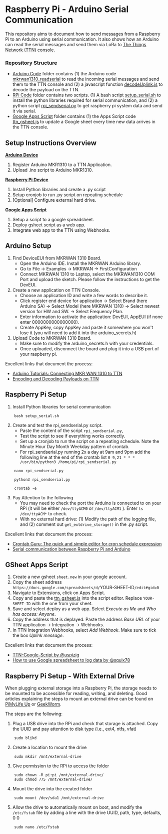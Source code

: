 # Raspberry Pi - Arduino Serial Communication 

This repository aims to document how to send messages from a Raspberry Pi to an Arduino using serial communication. It also shows how an Arduino can read the serial messages and send them via LoRa to [The Things Network (TTN)](https://console.cloud.thethings.network/) console.

### Repository Structure
- [Arduino Code](/Arduino%20Code/) folder contains (1) the Arduino code [mkrwan1310_readserial](/Arduino%20Code/mkrwan1310_readserial) to read the incoming serial messages and send them to the TTN console and (2) a javascript function [decodeUplink.js](/Arduino%20Code/decodeUplink.js) to decode the payload on the TTN.
- [RPi Code](/RPi%20Code/) folder contains two scripts. (1) A bash script [setup_serial.sh](/RPi%20Code/setup_serial.sh) to install the python libraries required for serial communication, and (2) a python script [rpi_sendserial.py](/RPi%20Code/rpi_sendserial.py) to get raspberry pi system data and send it via serial.
- [Google Apps Script](/GApps%20Script/) folder contains (1) the Apps Script code [ttn_gsheet.js](/GApps%20Script/ttn_gsheet.js) to update a Google sheet every time new data arrives in the TTN console. 

## Setup Instructions Overview
[**Arduino Device**](##Arduino-Setup)
1. Register Arduino MKR1310 to a TTN Application.
2. Upload .ino script to Arduino MKR1310.

[**Raspberry Pi Device**](##Raspberry-Pi-Setup)
1. Install Python libraries and create a .py script
2. Setup cronjob to run .py script on repeating schedule
3. [Optional] Configure external hard drive.

[**Google Apps Script**](##GSheet-Apps-Script)
1. Setup a script to a google spreadsheet.
2. Deploy gsheet script as a web app. 
3. Integrate web app to the TTN using Webhooks.

## Arduino Setup 
1. Find DeviceEUI from MKRWAN 1310 Board. 
    - Open the Arduino IDE. Install the MKRWAN Arduino library.
    - Go to File -> Examples -> MKRWAN -> FirstConfiguration 
    - Connect MKRWAN 1310 to Laptop, select the MKRWAN1310 COM Port and upload the sketch. Please follow the instructions to get the DevEUI. 
2. Create a new application on TTN Console.
    - Choose an application ID and write a few words to describe it. 
    - Click register end device for application -> Select Brand (here Arduino SA) -> Select Model (here MKRWAN 1310) -> Select newest version for HW and SW. -> Select Frequency Plan. 
    - Enter information to activate the application: DevEUI, AppEUI (if none enter 0000000000000000). 
    - Create AppKey, copy AppKey and paste it somewhere you won't lose it (you will need to add it into the arduino_secrets.h) 
3. Upload Code to MKRWAN 1310 Board. 
    - Make sure to modify the arduino_secrets.h with your credentials.
    - Once uploaded, disconnect the board and plug it into a USB port of your raspberry pi. 

Excellent links that document the process: 
- [Arduino Tutorials: Connecting MKR WAN 1310 to TTN](https://docs.arduino.cc/tutorials/mkr-wan-1310/the-things-network)
- [Encoding and Decoding Payloads on TTN](https://core-electronics.com.au/guides/encoding-and-decoding-payloads-on-the-things-network/)

## Raspberry Pi Setup
1. Install Python libraries for serial communication
```
    bash setup_serial.sh
```
2. Create and test the rpi_sendserial.py script. 
    - Paste the content of the script `rpi_sendserial.py`, 
    - Test the script to see if everything works correctly. 
    - Set up a cronjob to run the script on a repeating schedule. Note the Minute Hour Day Month Weekday pattern of crontab.
    - For rpi_sendserial.py running 2x a day at 9am and 9pm add the following line at the end of the crontab list `0 9,21 * * * /usr/bin/python3 /home/pi/rpi_sendserial.py`
```
    nano rpi_sendserial.py 
```
```
    python3 rpi_sendserial.py 
```
```
    crontab -e
```
3. Pay Attention to the following
    - You may need to check the port the Arduino is connected to on your RPi (it will be either `/dev/ttyACM0` or `/dev/ttyACM1` ). Enter `ls /dev/ttyACM*` to check. 
    - With no external hard drive: (1) Modify the path of the logging file, and (2) comment out `get_extdrive_storage()` in the .py script. 

Excellent links that document the process: 
- [Crontab Guru: The quick and simple editor for cron schedule expression](https://crontab.guru/)
- [Serial communication between Raspberry Pi and Arduino](https://www.aranacorp.com/en/serial-communication-between-raspberry-pi-and-arduino/)

## GSheet Apps Script
1. Create a new gsheet `sheet.new` in your google account.
2. Copy the sheet address `https://docs.google.com/spreadsheets/d/`YOUR-SHEET-ID`/edit#gid=0`
3. Navigate to Extensions, click on Apps Script. 
4. Copy and paste the [ttn_gsheet.js](/GApps%20Script/ttn_gsheet.js) into the script editor. Replace `YOUR-SHEET-ID` with the one from your sheet. 
5. Save and select deploy as a web app. Select *Execute as Me* and *Who has access: Anyone*. 
6. Copy the address that is deplayed. Paste the address *Base URL* of your TTN application -> Integration -> Webhooks.
7. In TTN Integration Webhooks, select *Add Webhook*. Make sure to tick the box *Uplink message*. 

Excellent links that document the process: 
- [TTN-Google-Script by @uspizig](https://github.com/Uspizig/Ttn-gooogle-script)
- [How to use Google spreadsheet to log data by @squix78](https://blog.squix.org/2017/07/thethingsnetwork-how-to-use-google-spreadsheet-to-log-data.html)


## Raspberry Pi Setup - With External Drive
When plugging external storage into a Raspberry Pi, the storage needs to be mounted to be accessible for reading, writing, and deleting. Good articles explaining the steps to mount an external drive can be found on [PiMyLife Up](https://pimylifeup.com/raspberry-pi-mount-usb-drive/) or [GeekWorm](https://geekworm.com/blogs/news/how-to-mount-usb-storage-on-raspberry-pi).

The steps are the following:
1. Plug a USB drive into the RPi and check that storage is attached. Copy the UUID and pay attention to disk type (i.e., ext4, ntfs, vfat)
```
    sudo blikd 
```
2. Create a location to mount the drive
```
    sudo mkdir /mnt/external-drive 
```
3. Give permission to the RPi to access the folder
```
    sudo chown -R pi:pi /mnt/external-drive/
    sudo chmod 775 /mnt/external-drive/
```
4. Mount the drive into the created folder
```
    sudo mount /dev/sda1 /mnt/external-drive
```
5. Allow the drive to automatically mount on boot, and modify the `/etc/fstab` file by adding a line with the drive UUID, path, type, defaults, 0 0
```
    sudo nano /etc/fstab
```
